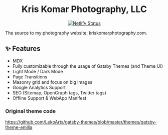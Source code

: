 <h1 align="center">
  Kris Komar Photography, LLC
</h1>

<p align="center">
  <a href="https://app.netlify.com/sites/portfolio-emilia/deploys">
    <img src="https://api.netlify.com/api/v1/badges/5da7d9e1-9b91-44c5-b23d-b47cab98c50d/deploy-status" alt="Netlify Status" />
  </a>
</p>

The source to my photography website: kriskomarphotography.com.

## ✨ Features

- MDX
- Fully customizable through the usage of Gatsby Themes (and Theme UI)
- Light Mode / Dark Mode
- Page Transitions
- Masonry grid and focus on big images
- Google Analytics Support
- SEO (Sitemap, OpenGraph tags, Twitter tags)
- Offline Support & WebApp Manifest

### Original theme code

https://github.com/LekoArts/gatsby-themes/blob/master/themes/gatsby-theme-emilia